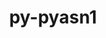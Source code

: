 ---
title: "py-pyasn1"
layout: cache
categories: [package, develop-2024-11-10]
meta: {"versions": ["0.4.8"], "compilers": ["apple-clang@=15.0.0", "gcc@=11.4.0", "gcc@=13.2.0"], "oss": ["ubuntu22.04", "ubuntu24.04", "ventura"], "platforms": ["darwin", "linux"], "targets": ["aarch64", "neoverse_v1", "x86_64_v3"], "stacks": ["e4s", "e4s-neoverse_v1", "ml-darwin-aarch64-mps", "ml-linux-aarch64-cpu", "ml-linux-aarch64-cuda", "ml-linux-x86_64-cpu", "ml-linux-x86_64-cuda", "root"], "num_specs": 5, "num_specs_by_stack": {"ml-darwin-aarch64-mps": 1, "root": 5, "e4s-neoverse_v1": 1, "e4s": 1, "ml-linux-aarch64-cpu": 1, "ml-linux-aarch64-cuda": 1, "ml-linux-x86_64-cuda": 1, "ml-linux-x86_64-cpu": 1}}
spec_details: [{"hash": "xugaks74kvyomzmlqr3473aushgqidgk", "compiler": "apple-clang@=15.0.0", "versions": ["0.4.8"], "os": "ventura", "platform": "darwin", "target": "aarch64", "variants": ["build_system=python_pip"], "stacks": ["ml-darwin-aarch64-mps", "root"], "size": "-", "tarball": "https://binaries.spack.io/develop-2024-11-10/build_cache/darwin-ventura-aarch64/apple-clang-15.0.0/py-pyasn1-0.4.8/darwin-ventura-aarch64-apple-clang-15.0.0-py-pyasn1-0.4.8-xugaks74kvyomzmlqr3473aushgqidgk.spack"}, {"hash": "jgcy5zqsxw6nmocjquv4pkh3uysy7lod", "compiler": "gcc@=11.4.0", "versions": ["0.4.8"], "os": "ubuntu22.04", "platform": "linux", "target": "neoverse_v1", "variants": ["build_system=python_pip"], "stacks": ["root", "e4s-neoverse_v1"], "size": "-", "tarball": "https://binaries.spack.io/develop-2024-11-10/build_cache/linux-ubuntu22.04-neoverse_v1/gcc-11.4.0/py-pyasn1-0.4.8/linux-ubuntu22.04-neoverse_v1-gcc-11.4.0-py-pyasn1-0.4.8-jgcy5zqsxw6nmocjquv4pkh3uysy7lod.spack"}, {"hash": "cdfqzxoa3y65f6rgfv2adyxgqrpl5vzg", "compiler": "gcc@=11.4.0", "versions": ["0.4.8"], "os": "ubuntu22.04", "platform": "linux", "target": "x86_64_v3", "variants": ["build_system=python_pip"], "stacks": ["e4s", "root"], "size": "-", "tarball": "https://binaries.spack.io/develop-2024-11-10/build_cache/linux-ubuntu22.04-x86_64_v3/gcc-11.4.0/py-pyasn1-0.4.8/linux-ubuntu22.04-x86_64_v3-gcc-11.4.0-py-pyasn1-0.4.8-cdfqzxoa3y65f6rgfv2adyxgqrpl5vzg.spack"}, {"hash": "i2qa3olwal5jdxwpz6gdfzi5h7aj5imp", "compiler": "gcc@=13.2.0", "versions": ["0.4.8"], "os": "ubuntu24.04", "platform": "linux", "target": "aarch64", "variants": ["build_system=python_pip"], "stacks": ["root", "ml-linux-aarch64-cpu", "ml-linux-aarch64-cuda"], "size": "-", "tarball": "https://binaries.spack.io/develop-2024-11-10/build_cache/linux-ubuntu24.04-aarch64/gcc-13.2.0/py-pyasn1-0.4.8/linux-ubuntu24.04-aarch64-gcc-13.2.0-py-pyasn1-0.4.8-i2qa3olwal5jdxwpz6gdfzi5h7aj5imp.spack"}, {"hash": "mmevl5avqk2njpebcrg7oddt6sn3zjs2", "compiler": "gcc@=13.2.0", "versions": ["0.4.8"], "os": "ubuntu24.04", "platform": "linux", "target": "x86_64_v3", "variants": ["build_system=python_pip"], "stacks": ["ml-linux-x86_64-cuda", "ml-linux-x86_64-cpu", "root"], "size": "-", "tarball": "https://binaries.spack.io/develop-2024-11-10/build_cache/linux-ubuntu24.04-x86_64_v3/gcc-13.2.0/py-pyasn1-0.4.8/linux-ubuntu24.04-x86_64_v3-gcc-13.2.0-py-pyasn1-0.4.8-mmevl5avqk2njpebcrg7oddt6sn3zjs2.spack"}]
---